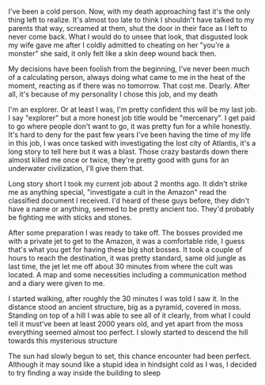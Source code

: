 I've been a cold person.
 Now, with my death approaching fast it's the only thing left to realize. It's almost too late to think I shouldn't have talked to my parents that way, screamed at them, shut the door in their face as I left to never come back. 
What I would do to unsee that look, that disgusted look my wife gave me after I coldly admitted to cheating on her 
"you're a monster" 
she said, it only felt like a skin deep wound back then.

 My decisions have been foolish from the beginning, I've never been much of a calculating person, always doing what came to me in the heat of the moment, reacting as if there was no tomorrow. That cost me. Dearly. After all, it's because of my personality I chose this job, and my death 

I'm an explorer. Or at least I was, I'm pretty confident this will be my last job. I say "explorer" but a more honest job title would be "mercenary". I get paid to go where people don't want to go, it was pretty fun for a while honestly. It's hard to deny for the past few years I've been having the time of my life in this job, I was once tasked with investigating the lost city of Atlantis, it's a long story to tell here but it was a blast. Those crazy bastards down there almost killed me once or twice, they're pretty good with guns for an underwater civilization, I'll give them that. 

Long story short I took my current job about 2 months ago. It didn't strike me as anything special, "investigate a cult in the Amazon" read the classified document I received. I'd heard of these guys before, they didn't have a name or anything, seemed to be pretty ancient too. They'd probably be fighting me with sticks and stones. 

After some preparation I was ready to take off. The bosses provided me with a private jet to get to the Amazon, it was a comfortable ride, I guess that's what you get for having these big shot bosses. It took a couple of hours to reach the destination, it was pretty standard, same old jungle as last time, the jet let me off about 30 minutes from where the cult was located. A map and some necessities including a communication method and a diary were given to me.

I started walking, after roughly the 30 minutes I was told I saw it. In the distance stood an ancient structure, big as a pyramid, covered in moss. Standing on top of a hill I was able to see all of it clearly, from what I could tell it must've been at least 2000 years old, and yet apart from the moss everything seemed almost too perfect. I slowly started to descend the hill towards this mysterious structure

The sun had slowly begun to set, this chance encounter had been perfect. Although it may sound like a stupid idea in hindsight cold as I was, I decided to try finding a way inside the building to sleep